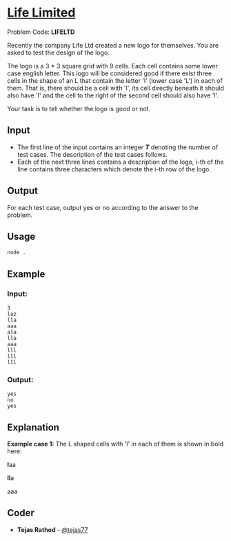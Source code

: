 
# [Life Limited](https://www.codechef.com/problems/LIFELTD)
Problem Code: **LIFELTD**

Recently the company Life Ltd created a new logo for themselves. You are asked to test the design of the logo.

The logo is a 3 * 3 square grid with 9 cells. Each cell contains some lower case english letter. This logo will be considered good if there exist three cells in the shape of an L that contain the letter 'l' (lower case 'L') in each of them. That is, there should be a cell with 'l', its cell directly beneath it should also have 'l' and the cell to the right of the second cell should also have 'l'.

Your task is to tell whether the logo is good or not.

## Input

- The first line of the input contains an integer **_T_** denoting the number of test cases. The description of the test cases follows.
- Each of the next three lines contains a description of the logo, i-th of the line contains three characters which denote the i-th row of the logo.

## Output

For each test case, output yes or no according to the answer to the problem.

## Usage
```sh
node .
```
## Example
### Input:
```
3
laz
lla
aaa
ala
lla
aaa
lll
lll
lll
```
### Output:
```
yes
no
yes
```
## Explanation

**Example case 1:** The L shaped cells with 'l' in each of them is shown in bold here:

**l**aa

**ll**a

aaa

## Coder

* **Tejas Rathod** - [@tejas77](https://github.com/tejas77)
